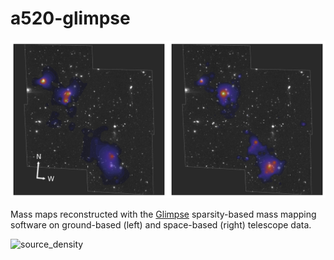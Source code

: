 # a520-glimpse

<img src="https://github.com/austinpeel/a520-glimpse/blob/master/figures/a520_glimpse_maps.png" alt="glimpse_maps" width="800"/>

Mass maps reconstructed with the [Glimpse](https://github.com/CosmoStat/Glimpse) sparsity-based mass mapping software on ground-based (left) and space-based (right) telescope data.

<img src="https://github.com/austinpeel/a520-glimpse/blob/master/figures/source_density.png" alt="source_density" width="800"/>
